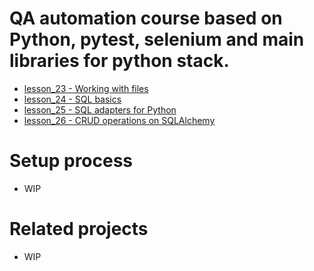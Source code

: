 # QA automation course based on Python, pytest, selenium and main libraries for python stack.
* [lesson_23 - Working with files](./lesson_23/README.md)
* [lesson_24 - SQL basics](./lesson_24/README.md/)
* [lesson_25 - SQL adapters for Python](./lesson_25/README.md)
* [lesson_26 - CRUD operations on SQLAlchemy](./lesson_26/README.md)
# Setup process
* WIP

# Related projects
* WIP